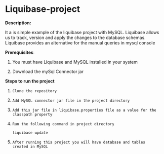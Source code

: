 # Liquibase-project

**Description:** 

It a is simple example of the liquibase project with MySQL. Liquibase allows us to track, version and apply the changes to the database schemas. Liquibase provides an alternative for the manual queries in mysql console 


**Prerequisites**:

1. You must have Liquibase and MySQL installed in your system 

2. Download the mySql Connector jar 


**Steps to run the project**

1. ```Clone the repository```

2. ```Add MySQL connector jar file in the project directory```

3. ```Add this jar file in liquibase.properties file as a value for the classpath property```

4. ```Run the following command in project directory```
    
   ```liquibase update```
 
5. ```After running this project you will have database and tables created in MySQL```
